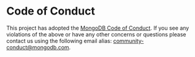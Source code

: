# Code of Conduct

This project has adopted the
[MongoDB Code of Conduct](https://www.mongodb.com/community-code-of-conduct). If
you see any violations of the above or have any other concerns or questions
please contact us using the following email alias:
[community-conduct@mongodb.com](mailto:community-conduct@mongodb.com).
